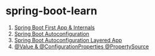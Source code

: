 # spring-boot-learn

<ol>
    <li><a href="/sB1FirstApp">Spring Boot First App & Internals</a></li>
    <li><a href="/sB2AutoConfiguration">Spring Boot Autoconfiguration </a></li>
    <li><a href="/sB3AutoConfigurationLayeredApp">Spring Boot Autoconfiguration Layered App</a></li>
    <li><a href="/sB5ValueAndConfigurationProperties">@Value & @ConfigurationProperties @PropertySource</a></li>
</ol>